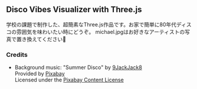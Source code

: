 ## Disco Vibes Visualizer with Three.js
学校の課題で制作した、超簡素なThree.js作品です。お家で簡単に80年代ディスコの雰囲気を味わいたい時にどうぞ。
michael.jpgはお好きなアーティストの写真で置き換えてください💖

### Credits

- Background music: "Summer Disco" by [9JackJack8](https://pixabay.com/users/9jackjack8-44663645/)  
  Provided by [Pixabay](https://pixabay.com)  
  Licensed under the [Pixabay Content License](https://pixabay.com/service/license/)

